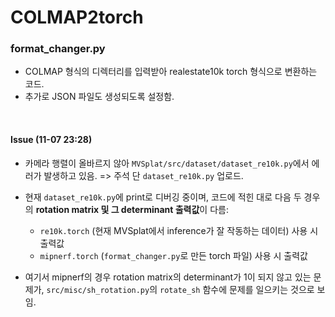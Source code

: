 # COLMAP2torch

### format_changer.py
- COLMAP 형식의 디렉터리를 입력받아 realestate10k torch 형식으로 변환하는 코드.
- 추가로 JSON 파일도 생성되도록 설정함.

<br>

#### Issue (11-07 23:28)
- 카메라 행렬이 올바르지 않아 `MVSplat/src/dataset/dataset_re10k.py`에서 에러가 발생하고 있음. => 주석 단 `dataset_re10k.py` 업로드.
- 현재 `dataset_re10k.py`에 print로 디버깅 중이며, 코드에 적힌 대로 다음 두 경우의 **rotation matrix 및 그 determinant 출력값**이 다름:
  - `re10k.torch` (현재 MVSplat에서 inference가 잘 작동하는 데이터) 사용 시 출력값
  - `mipnerf.torch` (`format_changer.py`로 만든 torch 파일) 사용 시 출력값

- 여기서 mipnerf의 경우 rotation matrix의 determinant가 1이 되지 않고 있는 문제가, `src/misc/sh_rotation.py`의 `rotate_sh` 함수에 문제를 일으키는 것으로 보임.
